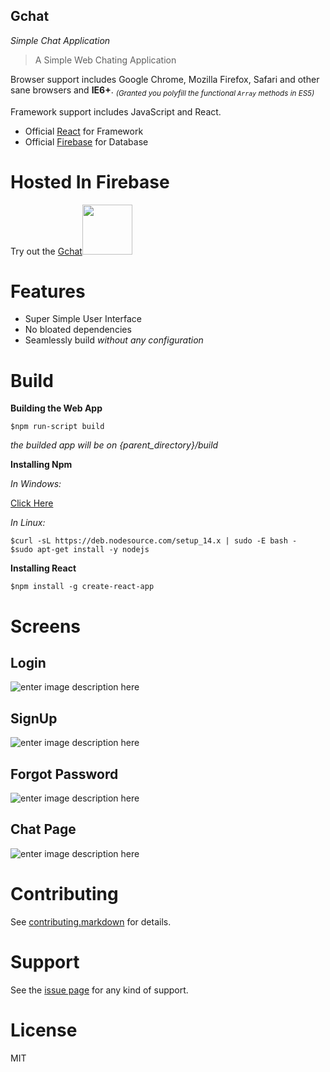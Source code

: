 
## Gchat
*Simple Chat Application*


> A Simple Web Chating Application

Browser support includes Google Chrome, Mozilla Firefox, Safari and other sane browsers and **IE6+**. <sub>_(Granted you polyfill the functional `Array` methods in ES5)_</sub>

Framework support includes JavaScript and React.

- Official [React][1]  for Framework
- Official [Firebase][2] for Database


# Hosted In Firebase


<span>Try out the [Gchat][3]<img src="https://lh3.googleusercontent.com/proxy/eNsgHysnkCFbs6u_l3ZWSoPppznXlbAYaTCDE50pMSAzQxta7_rGPAiOLUFrsOH3DGrUhd3w5abi-AZVqycFKVgi6cpt" width=80></span>



# Features

- Super Simple User Interface
- No bloated dependencies
- Seamlessly build *without any configuration*

# Build

**Building the Web App**

```shell
$npm run-script build
```
*the builded app will be on {parent_directory}/build*

**Installing Npm**


*In Windows:*

[Click Here][4]

*In Linux:*
```shell
$curl -sL https://deb.nodesource.com/setup_14.x | sudo -E bash - 
$sudo apt-get install -y nodejs

```
**Installing React**

```shell
$npm install -g create-react-app

```


# Screens
**Login**
-

![enter image description here](https://raw.githubusercontent.com/xidhu/Gchat/master/config/a.png)

**SignUp**
-
![enter image description here](https://github.com/xidhu/Gchat/blob/master/config/c.png?raw=true)

**Forgot Password**
-
![enter image description here](https://github.com/xidhu/Gchat/blob/master/config/b.png?raw=true)

**Chat Page**
-
![enter image description here](https://github.com/xidhu/Gchat/blob/master/config/d.png?raw=true)
# Contributing

See [contributing.markdown][5] for details.

# Support

See  the [issue page][6]  for any kind of support.

# License

MIT

[1]: https://github.com/facebook/react
[2]: https://firebase.google.com
[3]: https://chat3-f8994.web.app
[4]: https://nodejs.org/en/download
[5]: https://github.com/xidhu/Gchat
[6]: https://github.com/xidhu/Gchat/issues


